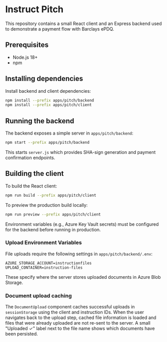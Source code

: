 # Instruct Pitch

This repository contains a small React client and an Express backend used to demonstrate a payment flow with Barclays ePDQ.

## Prerequisites
- Node.js 18+
- npm

## Installing dependencies
Install backend and client dependencies:

```bash
npm install --prefix apps/pitch/backend
npm install --prefix apps/pitch/client
```

## Running the backend
The backend exposes a simple server in `apps/pitch/backend`:

```bash
npm start --prefix apps/pitch/backend
```

This starts `server.js` which provides SHA-sign generation and payment confirmation endpoints.

## Building the client
To build the React client:

```bash
npm run build --prefix apps/pitch/client
```

To preview the production build locally:

```bash
npm run preview --prefix apps/pitch/client
```

Environment variables (e.g., Azure Key Vault secrets) must be configured for the backend before running in production.

### Upload Environment Variables

File uploads require the following settings in `apps/pitch/backend/.env`:

```
AZURE_STORAGE_ACCOUNT=instructionfiles
UPLOAD_CONTAINER=instruction-files
```

These specify where the server stores uploaded documents in Azure Blob Storage.

### Document upload caching

The `DocumentUpload` component caches successful uploads in `sessionStorage` using
the client and instruction IDs. When the user navigates back to the upload step,
cached file information is loaded and files that were already uploaded are not
re-sent to the server. A small "Uploaded ✓" label next to the file name shows
which documents have been persisted.